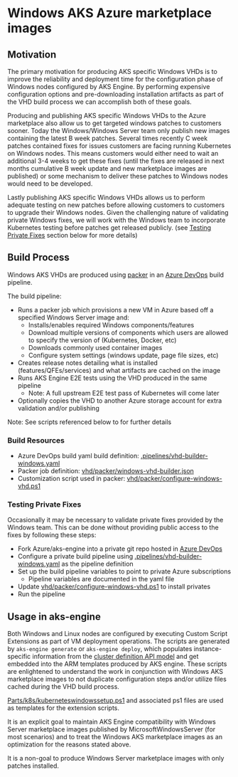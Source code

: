 # Windows AKS Azure marketplace images

## Motivation

The primary motivation for producing AKS specific Windows VHDs is to improve the reliability and deployment time for the configuration phase of Windows nodes configured by AKS Engine.
By performing expensive configuration options and pre-downloading installation artifacts as part of the VHD build process we can accomplish both of these goals.

Producing and publishing AKS specific Windows VHDs to the Azure marketplace also allow us to get targeted windows patches to customers sooner.
Today the Windows/Windows Server team only publish new images containing the latest B week patches. Several times recently C week patches contained fixes for issues customers are facing running Kubernetes on Windows nodes. This means customers would either need to wait an additional 3-4 weeks to get these fixes (until the fixes are released in next months cumulative B week update and new marketplace images are published) or some mechanism to deliver these patches to Windows nodes would need to be developed.

Lastly publishing AKS specific Windows VHDs allows us to perform adequate testing on new patches before allowing customers to customers to upgrade their Windows nodes.
Given the challenging nature of validating private Windows fixes, we will work with the Windows team to incorporate Kubernetes testing before patches get released publicly.
(see [Testing Private Fixes](#Testing-Private-Fixes) section below for more details)

## Build Process

Windows AKS VHDs are produced using [packer](http://www.packer.io) in an [Azure DevOps](http://dev.azure.com) build pipeline.

The build pipeline:
- Runs a packer job which provisions a new VM in Azure based off a specified Windows Server image and:
  - Installs/enables required Windows components/features
  - Download multiple versions of components which users are allowed to specify the version of (Kubernetes, Docker, etc)
  - Downloads commonly used container images
  - Configure system settings (windows update, page file sizes, etc)
- Creates release notes detailing what is installed (features/QFEs/services) and what artifacts are cached on the image
- Runs AKS Engine E2E tests using the VHD produced in the same pipeline
  - Note: A full upstream E2E test pass of Kubernetes will come later
- Optionally copies the VHD to another Azure storage account for extra validation and/or publishing

Note: See scripts referenced below to for further details

### Build Resources

- Azure DevOps build yaml build definition: [.pipelines/vhd-builder-windows.yaml](../../.pipelines/vhd-builder-windows.yaml)
- Packer job definition: [vhd/packer/windows-vhd-builder.json](../../vhd/packer/windows-vhd-builder.json)
- Customization script used in packer: [vhd/packer/configure-windows-vhd.ps1](../../vhd/packer/configure-windows-vhd.ps1)

### Testing Private Fixes

Occasionally it may be necessary to validate private fixes provided by the Windows team. This can be done without providing public access to the fixes by following these steps:
- Fork Azure/aks-engine into a private git repo hosted in [Azure DevOps](http://dev.azure.com)
- Configure a private build pipeline using [.pipelines/vhd-builder-windows.yaml](../../.pipelines/vhd-builder-windows.yaml) as the pipeline definition
- Set up the build pipeline variables to point to private Azure subscriptions
  - Pipeline variables are documented in the yaml file
- Update [vhd/packer/configure-windows-vhd.ps1](../../vhd/packer/configure-windows-vhd.ps1) to install privates
- Run the pipeline

## Usage in aks-engine

Both Windows and Linux nodes are configured by executing Custom Script Extensions as part of VM deployment operations.
The scripts are generated by `aks-engine generate` or `aks-engine deploy`, which populates instance-specific information from the [cluster definition API model](clusterdefinitions.md) and get embedded into the ARM templates produced by AKS engine. These scripts are enlightened to understand the work in conjunction with Windows AKS marketplace images to not duplicate configuration steps and/or utilize files cached during the VHD build process.

[Parts/k8s/kuberneteswindowssetup.ps1](../../parts/k8s/kuberneteswindowssetup.ps1) and associated ps1 files are used as templates for the extension scripts.

It is an explicit goal to maintain AKS Engine compatibility with Windows Server marketplace images published by MicrosoftWindowsServer (for most scenarios) and to treat the Windows AKS marketplace images as an optimization for the reasons stated above.

It is a non-goal to produce Windows Server marketplace images with only patches installed.

